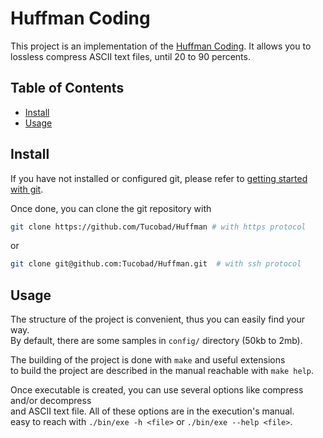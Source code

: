 # Huffman Coding

This project is an implementation of the [Huffman Coding](https://brilliant.org/wiki/huffman-encoding/).
It allows you to lossless compress ASCII text files, until 20 to 90 percents.

## Table of Contents

- [Install](#install)
- [Usage](#usage)


## Install 

If you have not installed or configured git,
please refer to [getting started with git](https://git-scm.com/book/en/v2/Getting-Started-Installing-Git).

Once done, you can clone the git repository with
```bash
git clone https://github.com/Tucobad/Huffman # with https protocol
```

or

```bash
git clone git@github.com:Tucobad/Huffman.git  # with ssh protocol
```

## Usage


The structure of the project is convenient, thus you can easily find your way. </br>
By default, there are some samples in `config/` directory (50kb to 2mb).

The building of the project is done with `make` and useful extensions </br>
to build the project are described in the manual reachable with `make help`.

Once executable is created, you can use several options like compress and/or decompress </br>
and ASCII text file. All of these options are in the execution's manual. </br>
easy to reach with `./bin/exe -h <file>` or `./bin/exe --help <file>`.
